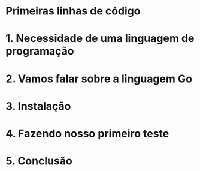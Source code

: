 # Primeiras linhas de código

# 1. Necessidade de uma linguagem de programação

# 2. Vamos falar sobre a linguagem Go

# 3. Instalação

# 4. Fazendo nosso primeiro teste

# 5. Conclusão